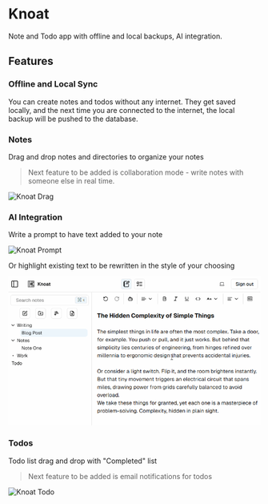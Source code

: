 # Knoat

Note and Todo app with offline and local backups, AI integration.

## Features

### Offline and Local Sync

You can create notes and todos without any internet. They get saved locally, and the next time you are connected to the internet, the local backup will be pushed to the database.

### Notes

Drag and drop notes and directories to organize your notes

>Next feature to be added is collaboration mode - write notes with someone else in real time.

![Knoat Drag](./public/knoat-drag)

### AI Integration

Write a prompt to have text added to your note

![Knoat Prompt](./public/knoat-ai-prompt)

Or highlight existing text to be rewritten in the style of your choosing

![Knoat Highlight](./public/knoat-ai-highlight.gif)

### Todos

Todo list drag and drop with "Completed" list

>Next feature to be added is email notifications for todos

![Knoat Todo](./public/knoat-todo)



